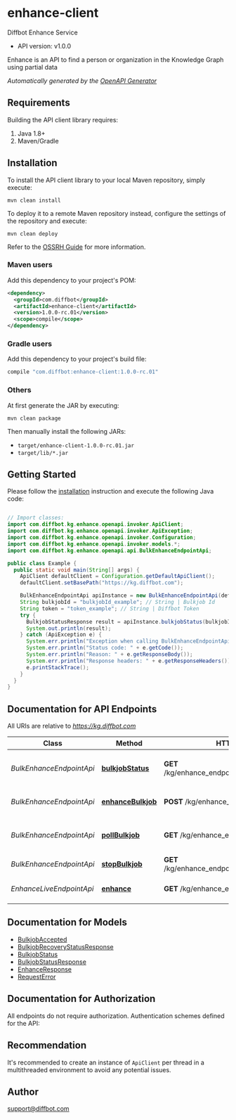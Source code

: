 # enhance-client

Diffbot Enhance Service
- API version: v1.0.0

Enhance is an API to find a person or organization in the Knowledge Graph using partial data


*Automatically generated by the [OpenAPI Generator](https://openapi-generator.tech)*


## Requirements

Building the API client library requires:
1. Java 1.8+
2. Maven/Gradle

## Installation

To install the API client library to your local Maven repository, simply execute:

```shell
mvn clean install
```

To deploy it to a remote Maven repository instead, configure the settings of the repository and execute:

```shell
mvn clean deploy
```

Refer to the [OSSRH Guide](http://central.sonatype.org/pages/ossrh-guide.html) for more information.

### Maven users

Add this dependency to your project's POM:

```xml
<dependency>
  <groupId>com.diffbot</groupId>
  <artifactId>enhance-client</artifactId>
  <version>1.0.0-rc.01</version>
  <scope>compile</scope>
</dependency>
```

### Gradle users

Add this dependency to your project's build file:

```groovy
compile "com.diffbot:enhance-client:1.0.0-rc.01"
```

### Others

At first generate the JAR by executing:

```shell
mvn clean package
```

Then manually install the following JARs:

* `target/enhance-client-1.0.0-rc.01.jar`
* `target/lib/*.jar`

## Getting Started

Please follow the [installation](#installation) instruction and execute the following Java code:

```java

// Import classes:
import com.diffbot.kg.enhance.openapi.invoker.ApiClient;
import com.diffbot.kg.enhance.openapi.invoker.ApiException;
import com.diffbot.kg.enhance.openapi.invoker.Configuration;
import com.diffbot.kg.enhance.openapi.invoker.models.*;
import com.diffbot.kg.enhance.openapi.api.BulkEnhanceEndpointApi;

public class Example {
  public static void main(String[] args) {
    ApiClient defaultClient = Configuration.getDefaultApiClient();
    defaultClient.setBasePath("https://kg.diffbot.com");

    BulkEnhanceEndpointApi apiInstance = new BulkEnhanceEndpointApi(defaultClient);
    String bulkjobId = "bulkjobId_example"; // String | Bulkjob Id
    String token = "token_example"; // String | Diffbot Token
    try {
      BulkjobStatusResponse result = apiInstance.bulkjobStatus(bulkjobId, token);
      System.out.println(result);
    } catch (ApiException e) {
      System.err.println("Exception when calling BulkEnhanceEndpointApi#bulkjobStatus");
      System.err.println("Status code: " + e.getCode());
      System.err.println("Reason: " + e.getResponseBody());
      System.err.println("Response headers: " + e.getResponseHeaders());
      e.printStackTrace();
    }
  }
}

```

## Documentation for API Endpoints

All URIs are relative to *https://kg.diffbot.com*

Class | Method | HTTP request | Description
------------ | ------------- | ------------- | -------------
*BulkEnhanceEndpointApi* | [**bulkjobStatus**](docs/BulkEnhanceEndpointApi.md#bulkjobStatus) | **GET** /kg/enhance_endpoint/bulk/{bulkjobId}/status | Bulk Enhance Status Endpoint
*BulkEnhanceEndpointApi* | [**enhanceBulkjob**](docs/BulkEnhanceEndpointApi.md#enhanceBulkjob) | **POST** /kg/enhance_endpoint/bulk | Bulk Enhance Endpoint
*BulkEnhanceEndpointApi* | [**pollBulkjob**](docs/BulkEnhanceEndpointApi.md#pollBulkjob) | **GET** /kg/enhance_endpoint/bulk/{bulkjobId} | Bulk Enhance Poll Endpoint
*BulkEnhanceEndpointApi* | [**stopBulkjob**](docs/BulkEnhanceEndpointApi.md#stopBulkjob) | **GET** /kg/enhance_endpoint/bulk/{bulkjobId}/stop | Bulkjob stop
*EnhanceLiveEndpointApi* | [**enhance**](docs/EnhanceLiveEndpointApi.md#enhance) | **GET** /kg/enhance_endpoint | Live Enhance Endpoint


## Documentation for Models

 - [BulkjobAccepted](docs/BulkjobAccepted.md)
 - [BulkjobRecoveryStatusResponse](docs/BulkjobRecoveryStatusResponse.md)
 - [BulkjobStatus](docs/BulkjobStatus.md)
 - [BulkjobStatusResponse](docs/BulkjobStatusResponse.md)
 - [EnhanceResponse](docs/EnhanceResponse.md)
 - [RequestError](docs/RequestError.md)


## Documentation for Authorization

All endpoints do not require authorization.
Authentication schemes defined for the API:

## Recommendation

It's recommended to create an instance of `ApiClient` per thread in a multithreaded environment to avoid any potential issues.

## Author

support@diffbot.com

